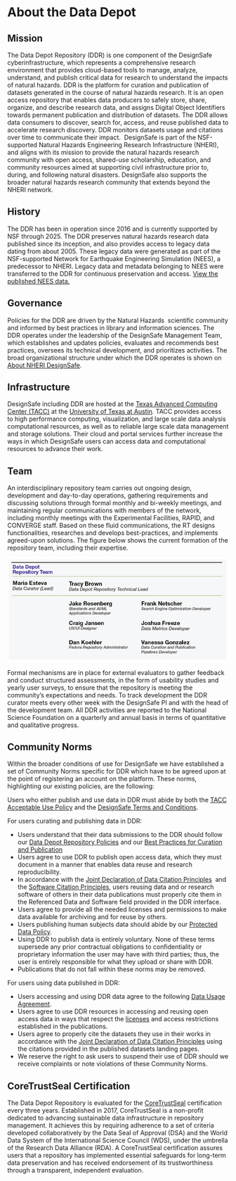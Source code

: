 # About the Data Depot

## Mission

The Data Depot Repository (DDR) is one component of the DesignSafe cyberinfrastructure, which represents a comprehensive research environment that provides cloud-based tools to manage, analyze, understand, and publish critical data for research to understand the impacts of natural hazards. DDR is the platform for curation and publication of datasets generated in the course of natural hazards research. It is an open access repository that enables data producers to safely store, share, organize, and describe research data, and assigns Digital Object Identifiers towards permanent publication and distribution of datasets. The DDR allows data consumers to discover, search for, access, and reuse published data to accelerate research discovery. DDR monitors datasets usage and citations over time to communicate their impact.  DesignSafe is part of the NSF-supported Natural Hazards Engineering Research Infrastructure (NHERI), and aligns with its mission to provide the natural hazards research community with open access, shared-use scholarship, education, and community resources aimed at supporting civil infrastructure prior to, during, and following natural disasters. DesignSafe also supports the broader natural hazards research community that extends beyond the NHERI network.

## History

The DDR has been in operation since 2016 and is currently supported by NSF through 2025. The DDR preserves natural hazards research data published since its inception, and also provides access to legacy data dating from about 2005. These legacy data were generated as part of the NSF-supported Network for Earthquake Engineering Simulation (NEES), a predecessor to NHERI. Legacy data and metadata belonging to NEES were transferred to the DDR for continuous preservation and access. [View the published NEES data.](https://designsafe-ci.org/data/browser/public/nees.public)

## Governance

Policies for the DDR are driven by the Natural Hazards  scientific community and informed by best practices in library and information sciences. The DDR operates under the leadership of the DesignSafe Management Team, which establishes and updates policies, evaluates and recommends best practices, oversees its technical development, and prioritizes activities. The broad organizational structure under which the DDR operates is shown on [About NHERI DesignSafe](https://designsafe-ci.org/about/designsafe/).

## Infrastructure

DesignSafe including DDR are hosted at the [Texas Advanced Computing Center (TACC)](https://tacc.utexas.edu/) at the [University of Texas at Austin](https://www.utexas.edu/). TACC provides access to high performance computing, visualization, and large scale data analysis computational resources, as well as to reliable large scale data management and storage solutions. Their cloud and portal services further increase the ways in which DesignSafe users can access data and computational resources to advance their work.

## Team

An interdisciplinary repository team carries out ongoing design, development and day-to-day operations, gathering requirements and discussing solutions through formal monthly and bi-weekly meetings, and maintaining regular communications with members of the network, including monthly meetings with the Experimental Facilities, RAPID, and CONVERGE staff. Based on these fluid communications, the RT designs functionalities, researches and develops best-practices, and implements agreed-upon solutions. The figure below shows the current formation of the repository team, including their expertise.

![DesignSafe Data Depot Team Organization](./imgs/team-org.png)

Formal mechanisms are in place for external evaluators to gather feedback and conduct structured assessments, in the form of usability studies and yearly user surveys, to ensure that the repository is meeting the community’s expectations and needs. To track development the DDR curator meets every other week with the DesignSafe PI and with the head of the development team. All DDR activities are reported to the National Science Foundation on a quarterly and annual basis in terms of quantitative and qualitative progress.

## Community Norms

Within the broader conditions of use for DesignSafe we have established a set of Community Norms specific for DDR which have to be agreed upon at the point of registering an account on the platform. These norms, highlighting our existing policies, are the following:

Users who either publish and use data in DDR must abide by both the [TACC Acceptable Use Policy](https://tacc.utexas.edu/use-tacc/user-policies/) and the [DesignSafe Terms and Conditions](https://www.designsafe-ci.org/account/terms-conditions/).

For users curating and publishing data in DDR:

* Users understand that their data submissions to the DDR should follow our [Data Depot Repository Policies](/user-guide/data-depot/policies/) and our [Best Practices for Curation and Publication](/user-guide/curating/bestpractices/) 
* Users agree to use DDR to publish open access data, which they must document in a manner that enables data reuse and research reproducibility.
* In accordance with the [Joint Declaration of Data Citation Principles](https://force11.org/info/joint-declaration-of-data-citation-principles-final/)  and the [Software Citation Principles](https://force11.org/info/software-citation-principles-published-2016/), users reusing data and or research software of others in their data publications must properly cite them in the Referenced Data and Software field provided in the DDR interface.
* Users agree to provide all the needed licenses and permissions to make data available for archiving and for reuse by others.
* Users publishing human subjects data should abide by our [Protected Data Policy](/user-guide/data-depot/policies/#protected-data).
* Using DDR to publish data is entirely voluntary. None of these terms supersede any prior contractual obligations to confidentiality or proprietary information the user may have with third parties; thus, the user is entirely responsible for what they upload or share with DDR. 
* Publications that do not fall within these norms may be removed.



For users using data published in DDR:

* Users accessing and using DDR data agree to the following [Data Usage Agreement](/user-guide/data-depot/policies/#data-usage-agreement).
* Users agree to use DDR resources in accessing and reusing open access data in ways that respect the [licenses](/user-guide/data-depot/policies/#licenses) and access restrictions established in the publications.
* Users agree to properly cite the datasets they use in their works in accordance with the [Joint Declaration of Data Citation Principles](https://force11.org/info/joint-declaration-of-data-citation-principles-final/) using the citations provided in the published datasets landing pages.
* We reserve the right to ask users to suspend their use of DDR should we receive complaints or note violations of these Community Norms.



## CoreTrustSeal Certification

The Data Depot Repository is evaluated for the [CoreTrustSeal](https://www.coretrustseal.org/) certification every three years. Established in 2017, CoreTrustSeal is a non-profit dedicated to advancing sustainable data infrastructure in repository management. It achieves this by requiring adherence to a set of criteria developed collaboratively by the Data Seal of Approval (DSA) and the World Data System of the International Science Council (WDS), under the umbrella of the Research Data Alliance (RDA). A CoreTrustSeal certification assures users that a repository has implemented essential safeguards for long-term data preservation and has received endorsement of its trustworthiness through a transparent, independent evaluation.
